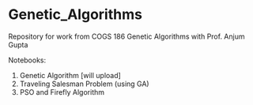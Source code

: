 # Genetic_Algorithms
Repository for work from COGS 186 Genetic Algorithms with Prof. Anjum Gupta

Notebooks:
1. Genetic Algorithm [will upload]
2. Traveling Salesman Problem (using GA)
3. PSO and Firefly Algorithm
